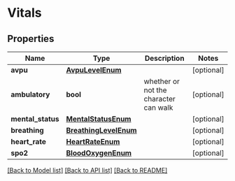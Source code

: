 # Vitals

## Properties
Name | Type | Description | Notes
------------ | ------------- | ------------- | -------------
**avpu** | [**AvpuLevelEnum**](AvpuLevelEnum.md) |  | [optional] 
**ambulatory** | **bool** | whether or not the character can walk | [optional] 
**mental_status** | [**MentalStatusEnum**](MentalStatusEnum.md) |  | [optional] 
**breathing** | [**BreathingLevelEnum**](BreathingLevelEnum.md) |  | [optional] 
**heart_rate** | [**HeartRateEnum**](HeartRateEnum.md) |  | [optional] 
**spo2** | [**BloodOxygenEnum**](BloodOxygenEnum.md) |  | [optional] 

[[Back to Model list]](../README.md#documentation-for-models) [[Back to API list]](../README.md#documentation-for-api-endpoints) [[Back to README]](../README.md)

